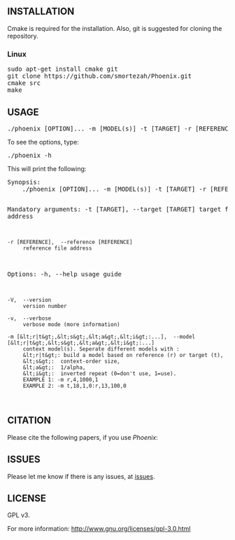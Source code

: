 <h2>INSTALLATION</h2>
Cmake is required for the installation. Also, git is suggested for cloning the repository.
<h3>Linux</h3>
<pre>
sudo apt-get install cmake git
git clone https://github.com/smortezah/Phoenix.git
cmake src
make
</pre>

<h2>USAGE</h2>
<pre>
./phoenix [OPTION]... -m [MODEL(s)] -t [TARGET] -r [REFERENCE]
</pre>
To see the options, type:
<pre>
./phoenix -h
</pre>
This will print the following:
<pre>
Synopsis:
    ./phoenix [OPTION]... -m [MODEL(s)] -t [TARGET] -r [REFERENCE]

Mandatory arguments:
    -t [TARGET],  --target [TARGET]
         target file address

    -r [REFERENCE],  --reference [REFERENCE]
         reference file address

Options:
    -h,  --help
         usage guide

    -V,  --version
         version number

    -v,  --verbose
         verbose mode (more information)

    -m [&lt;r|t&gt;,&lt;s&gt;,&lt;a&gt;,&lt;i&gt;:...],  --model [&lt;r|t&gt;,&lt;s&gt;,&lt;a&gt;,&lt;i&gt;:...]
         context model(s). Seperate different models with :
         &lt;r|t&gt;: build a model based on reference (r) or target (t),
         &lt;s&gt;:  context-order size,
         &lt;a&gt;:  1/alpha,
         &lt;i&gt;:  inverted repeat (0=don't use, 1=use).
         EXAMPLE 1: -m r,4,1000,1
         EXAMPLE 2: -m t,18,1,0:r,13,100,0
</pre>

<h2>CITATION</h2>
Please cite the following papers, if you use <i>Phoenix</i>:

<h2>ISSUES</h2>
Please let me know if there is any issues, at <a href="https://github.com/smortezah/Phoenix/issues">issues</a>.

<h2>LICENSE</h2>
GPL v3.

For more information:
http://www.gnu.org/licenses/gpl-3.0.html
